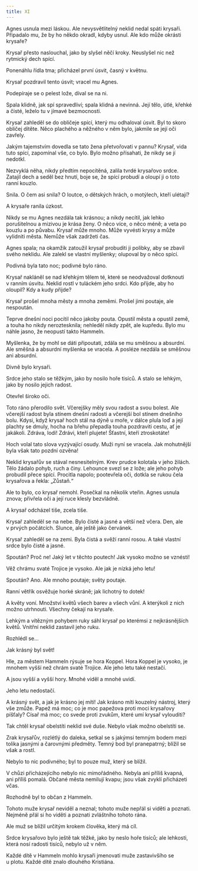 ```yaml
---
title: XI
---
```


  

Agnes usnula mezi láskou. Ale nevysvětlitelný neklid nedal spáti krysaři. Připadalo mu, že by ho někdo okradl, kdyby usnul. Ale kdo může okrásti krysaře?

Krysař přesto naslouchal, jako by slyšel něčí kroky. Neuslyšel nic než rytmický dech spící.

Ponenáhlu řídla tma; přicházel první úsvit, časný v květnu.

Krysař pozdravil tento úsvit; vracel mu Agnes.

Podepíraje se o pelest lože, díval se na ni.

Spala klidně, jak spí spravedliví; spala klidná a nevinná. Její tělo, útlé, křehké a čisté, leželo tu v jímavé bezmocnosti.

Krysař zahleděl se do obličeje spící, který mu odhaloval úsvit. Byl to skoro obličej dítěte. Něco plachého a něžného v něm bylo, jakmile se její oči zavřely.

Jakým tajemstvím dovedla se tato žena přetvořovati v pannu? Krysař, vida tuto spící, zapomínal vše, co bylo. Bylo možno přísahati, že nikdy se jí nedotkl.

Nezvyklá něha, nikdy předtím nepocítěná, zalila tvrdé krysařovo srdce. Zatajil dech a seděl bez hnutí, boje se, že spící probudí a oloupí ji o toto ranní kouzlo.

Snila. O čem asi snila? O loutce, o dětských hrách, o motýlech, kteří ulétají?

A krysaře ranila úzkost.

Nikdy se mu Agnes nezdála tak krásnou; a nikdy necítil, jak lehko porušitelnou a mizivou je krása ženy. O něco více, o něco méně; a veta po kouzlu a po půvabu. Krysař může mnoho. Může vyvésti krysy a může vylidniti města. Nemůže však zadržeti čas.

Agnes spala; na okamžik zatoužil krysař probuditi ji polibky, aby se zbavil svého neklidu. Ale zalekl se vlastní myšlenky; olupoval by o něco spící.

Podivná byla tato noc; podivné bylo ráno.

Krysař nakláněl se nad křehkým tělem té, které se neodvažoval dotknouti v ranním úsvitu. Neklid rostl v tuláckém jeho srdci. Kdo přijde, aby ho oloupil? Kdy a kudy přijde?

Krysař prošel mnoha městy a mnoha zeměmi. Prošel jimi poutaje, ale nespoután.

Teprve dnešní noci pocítil něco jakoby pouta. Opustil města a opustil země, a touha ho nikdy neroztesknila; nehleděl nikdy zpět, ale kupředu. Bylo mu náhle jasno, že neopustí takto Hammeln.

Myšlenka, že by mohl se dáti připoutati, zdála se mu směšnou a absurdní. Ale směšná a absurdní myšlenka se vracela. A posléze nezdála se směšnou ani absurdní.

Divně bylo krysaři.

Srdce jeho stalo se těžkým, jako by nosilo hoře tisíců. A stalo se lehkým, jako by nosilo jejich radost.

Otevřel široko oči.

Toto ráno přerodilo svět. Včerejšky měly svou radost a svou bolest. Ale včerejší radost byla stínem dnešní radosti a včerejší bol stínem dnešního bolu. Kdysi, když krysař hoch stál na dýně u moře, v dálce plula loď a její plachty se dmuly, hocha na břehu přepadla touha pozdraviti cestu, ať je jakákoli. Zdráva, lodi! Zdrávi, kteří plujete! Šťastní, kteří ztroskotáte!

Hoch volal tato slova vyzývající osudy. Muži nyní se vracela. Jak mohutnější byla však tato pozdní ozvěna!

Neklid krysařův se stával nesnesitelným. Krev prudce kolotala v jeho žilách. Tělo žádalo pohyb, ruch a činy. Lehounce svezl se z lože; ale jeho pohyb probudil přece spící. Procitla napolo; pootevřela oči, dotkla se rukou čela krysařova a řekla: „Zůstaň.“

Ale to bylo, co krysař nemohl. Posečkal na několik vteřin. Agnes usnula znova; přivřela oči a její ruce klesly bezvládně.

A krysař odcházel tiše, zcela tiše.

  

Krysař zahleděl se na nebe. Bylo čisté a jasné a větší než včera. Den, ale v prvých počátcích. Slunce, ale ještě jako červánek.

Krysař zahleděl se na zemi. Byla čistá a svěží ranní rosou. A také vlastní srdce bylo čisté a jasné.

Spoután? Proč ne! Jaký let v těchto poutech! Jak vysoko možno se vznésti!

Věž chrámu svaté Trojice je vysoko. Ale jak je nízká jeho letu!

Spoután? Ano. Ale mnoho poutaje; světy poutaje.

Ranní větřík osvěžuje horké skráně; jak lichotný to dotek!

A květy voní. Množství květů všech barev a všech vůní. A kterýkoli z nich možno utrhnouti. Všechny čekají na krysaře.

Lehkým a vítězným pohybem ruky sáhl krysař po kterémsi z nejkrásnějších květů. Vnitřní neklid zastavil jeho ruku.

Rozhlédl se…

Jak krásný byl svět!

Hle, za městem Hammeln rýsuje se hora Koppel. Hora Koppel je vysoko, je mnohem vyšší než chrám svaté Trojice. Ale jeho letu také nestačí.

A jsou vyšší a vyšší hory. Mnohé viděl a mnohé uvidí.

Jeho letu nedostačí.

A krásný svět, a jak je krásno jej míti! Jak krásno míti kouzelný nástroj, který vše zmůže. Papež má moc; co je moc papežova proti moci krysařovy píšťaly? Císař má moc; co svede proti zvukům, které umí krysař vylouditi?

Tak chtěl krysař obelstíti neklid své duše. Nebylo však možno obelstíti se.

Zrak krysařův, rozlétlý do daleka, setkal se s jakýmsi temným bodem mezi tolika jasnými a čarovnými předměty. Temný bod byl pranepatrný; blížil se však a rostl.

Nebylo to nic podivného; byl to pouze muž, který se blížil.

V chůzi přicházejícího nebylo nic mimořádného. Nebyla ani příliš kvapná, ani příliš pomalá. Občané města nemilují kvapu; jsou však zvyklí přicházeti včas.

Rozhodně byl to občan z Hammeln.

Tohoto muže krysař neviděl a neznal; tohoto muže nepřál si viděti a poznati. Nejméně přál si ho viděti a poznati zvláštního tohoto rána.

Ale muž se blížil určitým krokem člověka, který má cíl.

Srdce krysařovo bylo ještě tak těžké, jako by neslo hoře tisíců; ale lehkosti, která nosí radosti tisíců, nebylo už v něm.

Každé dítě v Hammeln mohlo krysaři jmenovati muže zasta­vivšího se u plotu. Každé dítě znalo dlouhého Kristiána.
